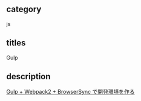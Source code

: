 ## category

js

## titles

Gulp

## description

<a href="https://qiita.com/kurosame/items/5bbd3e5e79ec4a989b09" target="_blank">Gulp + Webpack2 + BrowserSync で開発環境を作る</a>
